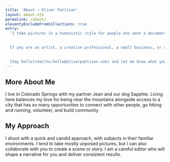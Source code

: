 ```yaml
---
title: 'About – Oliver Pattison'
layout: about.njk
permalink: /about/
eleventyExcludeFromCollections: true
entry: 
  'I take pictures in a humanistic style for people who want a document of their work and life.
  
  
  If you are an artist, a creative professional, a small business, or a non-profit organization seeking to tell your story through candid photography, you should reach out. I can help you showcase your mission, your talent, your distinct personality, your purpose through bold photography.
  
  
  [Say hello](mailto:hello@oliverpattison.com) and let me know what you’re looking for.'
---
```



## More About Me

I live in Colorado Springs with my partner Jean and our dog Sapphie. Living here balances my love for being near the mountains alongside access to a city that has so many opportunities to connect with other people, go hiking and running, volunteer, and build community.

## My Approach

I shoot with a quick and candid approach, with subjects in their familiar environments. I tend to take mostly unposed pictures, but I can also collaborate with you to create a scene or story. I am a careful editor who will shape a narrative for you and deliver consistent results.